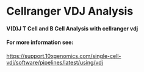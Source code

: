 # Cellranger VDJ Analysis
#### V(D)J T Cell and B Cell Analysis with cellranger vdj
#### For more information see:
https://support.10xgenomics.com/single-cell-vdj/software/pipelines/latest/using/vdj
